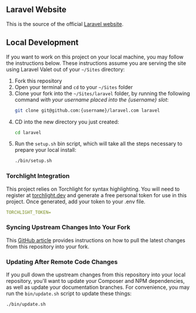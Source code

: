 ## Laravel Website

This is the source of the official [Laravel website](https://laravel.com).

## Local Development

If you want to work on this project on your local machine, you may follow the instructions below. These instructions assume you are serving the site using Laravel Valet out of your `~/Sites` directory:

1. Fork this repository 
2. Open your terminal and `cd` to your `~/Sites` folder
3. Clone your fork into the `~/Sites/laravel` folder, by running the following command *with your username placed into the {username} slot*:
    ```bash
    git clone git@github.com:{username}/laravel.com laravel
    ```
4. CD into the new directory you just created:
    ```bash
    cd laravel
    ```
5. Run the `setup.sh` bin script, which will take all the steps necessary to prepare your local install:
    ```bash
    ./bin/setup.sh
    ```
   
### Torchlight Integration
This project relies on Torchlight for syntax highlighting. You will need to register at [torchlight.dev](https://torchlight.dev/) and generate a free personal token for use in this project. Once generated, add your token to your .env file.
```yaml
TORCHLIGHT_TOKEN=
```

### Syncing Upstream Changes Into Your Fork 

This [GitHub article](https://help.github.com/en/articles/syncing-a-fork) provides instructions on how to pull the latest changes from this repository into your fork.

### Updating After Remote Code Changes

If you pull down the upstream changes from this repository into your local repository, you'll want to update your Composer and NPM dependencies, as well as update your documentation branches. For convenience, you may run the `bin/update.sh` script to update these things:

```bash
./bin/update.sh
```
